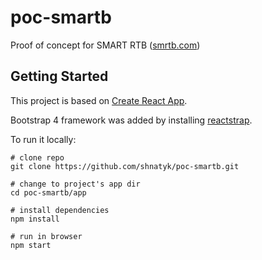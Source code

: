 
# poc-smartb
Proof of concept for SMART RTB (<a href="http://smrtb.com//">smrtb.com</a>)

## Getting Started
This project is based on <a href="https://github.com/facebookincubator/create-react-app">Create React App</a>.

Bootstrap 4 framework was added by installing <a href="https://reactstrap.github.io/">reactstrap</a>.

To run it locally:
```
# clone repo
git clone https://github.com/shnatyk/poc-smartb.git

# change to project's app dir
cd poc-smartb/app

# install dependencies
npm install

# run in browser
npm start
```
